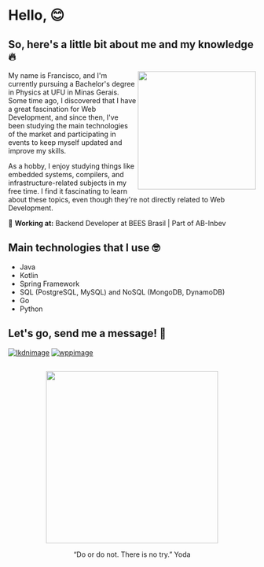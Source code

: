 # Hello, :blush:

## So, here's a little bit about me and my knowledge :fire:

<img align="right" src="https://user-images.githubusercontent.com/64324517/134450660-c91a9d0b-8247-4d17-af24-e834a59d4226.png" height="240"> 

My name is Francisco, and I'm currently pursuing a Bachelor's degree in Physics at UFU in Minas Gerais. Some time ago, I discovered that I have a great fascination for Web Development, and since then, I've been studying the main technologies of the market and participating in events to keep myself updated and improve my skills.

As a hobby, I enjoy studying things like embedded systems, compilers, and infrastructure-related subjects in my free time. I find it fascinating to learn about these topics, even though they're not directly related to Web Development.

:briefcase: **Working at:** Backend Developer at BEES Brasil | Part of AB-Inbev
  
## Main technologies that I use :nerd_face:

- Java
- Kotlin
- Spring Framework
- SQL (PostgreSQL, MySQL) and NoSQL (MongoDB, DynamoDB)
- Go
- Python

## Let's go, send me a message! 📧

[![lkdnimage](https://img.shields.io/badge/LinkedIn-0077B5?style=for-the-badge&logo=linkedin&logoColor=white)](https://www.linkedin.com/in/francisco-angelo/)
[![wppimage](https://img.shields.io/badge/WhatsApp-25D366?style=for-the-badge&logo=whatsapp&logoColor=white)](https://api.whatsapp.com/send?phone=5534984371965&text=Ola,%20Francisco)
##

<div align="center" text-align="center">
  <img src="https://user-images.githubusercontent.com/64324517/134448776-7ef2908d-64a1-4248-83ff-936df23abe1a.gif" width="350">
  <p  style="text-align: center;" > “Do or do not. There is no try.” Yoda </p>
</div>



